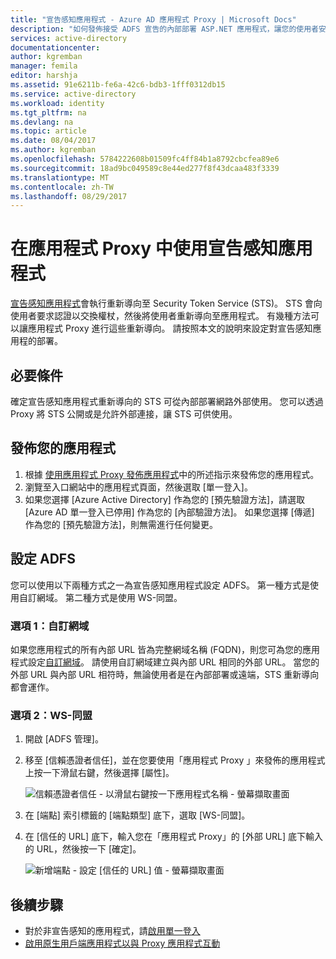 ```yaml
---
title: "宣告感知應用程式 - Azure AD 應用程式 Proxy | Microsoft Docs"
description: "如何發佈接受 ADFS 宣告的內部部署 ASP.NET 應用程式，讓您的使用者安全地進行遠端存取。"
services: active-directory
documentationcenter: 
author: kgremban
manager: femila
editor: harshja
ms.assetid: 91e6211b-fe6a-42c6-bdb3-1fff0312db15
ms.service: active-directory
ms.workload: identity
ms.tgt_pltfrm: na
ms.devlang: na
ms.topic: article
ms.date: 08/04/2017
ms.author: kgremban
ms.openlocfilehash: 5784222608b01509fc4ff84b1a8792cbcfea89e6
ms.sourcegitcommit: 18ad9bc049589c8e44ed277f8f43dcaa483f3339
ms.translationtype: MT
ms.contentlocale: zh-TW
ms.lasthandoff: 08/29/2017
---
```

# <a name="working-with-claims-aware-apps-in-application-proxy"></a>在應用程式 Proxy 中使用宣告感知應用程式
[宣告感知應用程式](https://msdn.microsoft.com/library/windows/desktop/bb736227.aspx)會執行重新導向至 Security Token Service (STS)。 STS 會向使用者要求認證以交換權杖，然後將使用者重新導向至應用程式。 有幾種方法可以讓應用程式 Proxy 進行這些重新導向。 請按照本文的說明來設定對宣告感知應用程的部署。 

## <a name="prerequisites"></a>必要條件
確定宣告感知應用程式重新導向的 STS 可從內部部署網路外部使用。 您可以透過 Proxy 將 STS 公開或是允許外部連接，讓 STS 可供使用。 

## <a name="publish-your-application"></a>發佈您的應用程式

1. 根據 [使用應用程式 Proxy 發佈應用程式](application-proxy-publish-azure-portal.md)中的所述指示來發佈您的應用程式。
2. 瀏覽至入口網站中的應用程式頁面，然後選取 [單一登入]。
3. 如果您選擇 [Azure Active Directory] 作為您的 [預先驗證方法]，請選取 [Azure AD 單一登入已停用] 作為您的 [內部驗證方法]。 如果您選擇 [傳遞] 作為您的 [預先驗證方法]，則無需進行任何變更。

## <a name="configure-adfs"></a>設定 ADFS

您可以使用以下兩種方式之一為宣告感知應用程式設定 ADFS。 第一種方式是使用自訂網域。 第二種方式是使用 WS-同盟。 

### <a name="option-1-custom-domains"></a>選項 1：自訂網域

如果您應用程式的所有內部 URL 皆為完整網域名稱 (FQDN)，則您可為您的應用程式設定[自訂網域](active-directory-application-proxy-custom-domains.md)。 請使用自訂網域建立與內部 URL 相同的外部 URL。 當您的外部 URL 與內部 URL 相符時，無論使用者是在內部部署或遠端，STS 重新導向都會運作。 

### <a name="option-2-ws-federation"></a>選項 2：WS-同盟

1. 開啟 [ADFS 管理]。
2. 移至 [信賴憑證者信任]，並在您要使用「應用程式 Proxy 」來發佈的應用程式上按一下滑鼠右鍵，然後選擇 [屬性]。  

   ![信賴憑證者信任 - 以滑鼠右鍵按一下應用程式名稱 - 螢幕擷取畫面](./media/active-directory-application-proxy-claims-aware-apps/appproxyrelyingpartytrust.png)  

3. 在 [端點] 索引標籤的 [端點類型] 底下，選取 [WS-同盟]。
4. 在 [信任的 URL] 底下，輸入您在「應用程式 Proxy」的 [外部 URL] 底下輸入的 URL，然後按一下 [確定]。  

   ![新增端點 - 設定 [信任的 URL] 值 - 螢幕擷取畫面](./media/active-directory-application-proxy-claims-aware-apps/appproxyendpointtrustedurl.png)  

## <a name="next-steps"></a>後續步驟
* 對於非宣告感知的應用程式，請[啟用單一登入](application-proxy-sso-overview.md)
* [啟用原生用戶端應用程式以與 Proxy 應用程式互動](active-directory-application-proxy-native-client.md)


